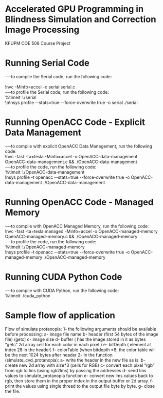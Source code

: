 # Accelerated GPU Programming in Blindness Simulation and Correction Image Processing
KFUPM COE 506 Course Project

# Running Serial Code
---to compile the Serial code, run the following code:    
<br />!nvc -Minfo=accel -o serial serial.c
<br />---to profile the Serial code, run the following code:
<br />%timeit !./serial
<br />\n!nsys profile --stats=true --force-overwrite true -o serial ./serial

# Running OpenACC Code - Explicit Data Management
---to compile with explicit OpenACC Data Management, run the following code:
<br />!nvc -fast -ta=tesla -Minfo=accel -o OpenACC-data-management OpenACC-data-management.c && ./OpenACC-data-management
<br />---to profile the code, run the following code:
<br />%timeit !./OpenACC-data-management
<br />!nsys profile -t openacc --stats=true --force-overwrite true -o OpenACC-data-management ./OpenACC-data-management

# Running OpenACC Code - Managed Memory
---to compile with OpenACC Managed Memory, run the following code:
<br />!nvc -fast -ta=tesla:managed -Minfo=accel -o OpenACC-managed-memory OpenACC-managed-memory.c && ./OpenACC-managed-memory
<br />---to profile the code, run the following code:
<br />%timeit !./OpenACC-managed-memory
<br />!nsys profile -t openacc --stats=true --force-overwrite true -o OpenACC-managed-memory ./OpenACC-managed-memory

# Running CUDA Python Code 
---to compile with CUDA Python, run the following code:
<br />%timeit ./cuda_python


# Sample flow of application
Flow of simulate protanopia:
1- the following arguments should be available before processing:
    a- image file name
    b- header (first 54 bytes of the image file) (getc)
    c- image size
    d- buffer ( has the image stored in it as bytes “getc” 2d array cell for each color in each pixel )
    e- bitDepth ( element at index 28 in the header)
    f- colorTable (when bitdepth ≤8, the color table will be the next 1024 bytes after header
2- in the function (simulate_cvd_protanopia):
    a- write the header in the new file as is.
    b- create new 2d array with size*3 (cells for RGB)
    c- convert each pixel “rgb” from rgb to lms (using rgb2lms) by passing the addresses
    d- send lms values to simulate_protanopia function
    e- convert new lms values back to rgb, then store them in the proper index in the output buffer or 2d array.
    f- print the values using single thread to the output file byte by byte.
    g- close the file.
